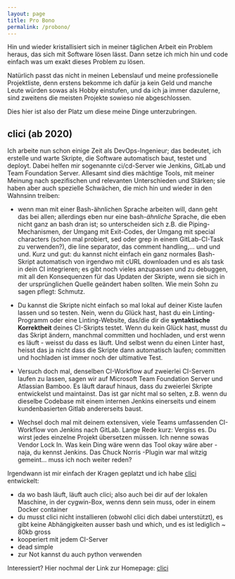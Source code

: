 ```yaml
---
layout: page
title: Pro Bono
permalink: /probono/
---
```

Hin und wieder kristallisiert sich in meiner täglichen Arbeit 
ein Problem heraus, das sich mit Software lösen lässt. Dann setze 
ich mich hin und code einfach was um exakt dieses Problem zu lösen.

Natürlich passt das nicht in meinen Lebenslauf und meine 
professionelle Projektliste, denn erstens bekomme ich dafür ja kein Geld und 
manche Leute würden sowas als Hobby einstufen, und da ich ja immer 
dazulerne, sind zweitens die meisten Projekte sowieso nie abgeschlossen. 

Dies hier ist also der Platz um diese meine Dinge unterzubringen.

## clici (ab 2020)
Ich arbeite nun schon einige Zeit als DevOps-Ingenieur; das bedeutet, 
ich erstelle und warte Skripte, die Software automatisch baut, testet 
und deployt. Dabei helfen mir sogenannte ci/cd-Server wie Jenkins, 
GitLab und Team Foundation Server. Allesamt sind dies mächtige Tools, 
mit meiner Meinung nach spezifischen und relevanten Unterschieden und Stärken; 
sie haben aber auch spezielle Schwächen, die mich hin und wieder in den Wahnsinn treiben:

- wenn man mit einer Bash-ähnlichen Sprache arbeiten will, dann geht das bei allen; 
allerdings eben nur eine bash-_ähnliche_ Sprache, die eben nicht ganz an bash dran ist; 
so unterscheiden sich z.B. die Piping-Mechanismen, der Umgang mit Exit-Codes, der 
Umgang mit special characters (schon mal probiert, sed oder grep in einem GitLab-CI-Task zu verwenden?),
die line separator, das comment handling,... und und und. 
Kurz und gut: du kannst nicht einfach ein ganz normales Bash-Skript automatisch von irgendwo mit cURL downloaden  und es 
als task in dein CI integrieren; es gibt noch vieles anzupassen und zu debuggen, mit all den 
Konsequenzen für das Updaten der Skripte,  wenn sie sich in der ursprünglichen Quelle geändert haben sollten. 
Wie mein Sohn zu sagen pflegt: Schmutz.

- Du kannst die Skripte nicht einfach so mal lokal auf deiner Kiste laufen lassen und so testen. 
Nein, wenn du Glück hast, hast du ein Linting-Programm oder eine Linting-Website, das/die dir die 
__syntaktische Korrektheit__ deines CI-Skripts testet. Wenn du kein Glück hast, musst du das Skript ändern, manchmal committen und 
hochladen, und erst wenn es läuft - weisst du dass es läuft. Und selbst wenn du einen Linter hast, heisst das ja nicht dass die Skripte dann automatisch laufen; 
committen und hochladen ist immer noch der ultimative Test.

- Versuch doch mal, denselben CI-Workflow auf zweierlei CI-Servern laufen zu lassen, sagen wir auf 
Microsoft Team Foundation Server  und Atlassian Bamboo. Es läuft darauf hinaus, dass du zweierlei Skripte entwickelst 
und maintainst. Das ist gar nicht mal so selten, z.B. wenn du dieselbe Codebase mit einem internen Jenkins einerseits 
und einem kundenbasierten Gitlab andererseits baust.

- Wechsel doch mal mit deinem extensiven, viele Teams umfassenden CI-Workflow von Jenkins nach GitLab. 
Lange Rede kurz: Vergiss es. Du wirst jedes einzelne Projekt übersetzen müssen. Ich nenne sowas Vendor 
Lock In. Was kein Ding wäre wenn das Tool okay wäre aber - naja, du kennst Jenkins. 
Das Chuck Norris -Plugin war mal witzig gemeint... muss ich noch weiter reden? 

Irgendwann ist mir einfach der Kragen geplatzt und ich habe [clici](https://metafence.gitlab.io/clici/) 
entwickelt:

- da wo bash läuft, läuft auch clici; also auch bei dir auf der lokalen Maschine, in der cygwin-Box, 
wenns denn sein muss, oder in einem Docker container
- du musst clici nicht installieren (obwohl clici dich dabei unterstützt), es gibt keine Abhängigkeiten 
ausser bash und which, und es ist lediglich ~ 80kb gross
- kooperiert mit jedem CI-Server
- dead simple
- zur Not kannst du auch python verwenden

Interessiert? Hier nochmal  der Link zur Homepage: [clici](https://metafence.gitlab.io/clici/)